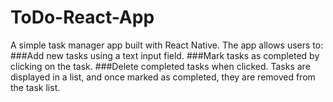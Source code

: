 # ToDo-React-App
A simple task manager app built with React Native. The app allows users to:  
###Add new tasks using a text input field.
###Mark tasks as completed by clicking on the task. 
###Delete completed tasks when clicked.
Tasks are displayed in a list, and once marked as completed, they are removed from the task list.
